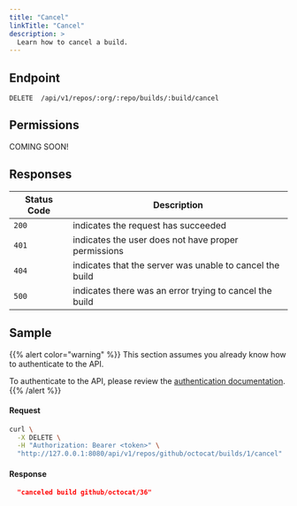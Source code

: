 ```yaml
---
title: "Cancel"
linkTitle: "Cancel"
description: >
  Learn how to cancel a build.
---
```


## Endpoint

```
DELETE  /api/v1/repos/:org/:repo/builds/:build/cancel
```

## Permissions

COMING SOON!

## Responses

| Status Code | Description                                              |
| ----------- | ---------------------------------------------------------|
| `200`       | indicates the request has succeeded                      |
| `401`       | indicates the user does not have proper permissions      |
| `404`       | indicates that the server was unable to cancel the build |
| `500`       | indicates there was an error trying to cancel the build  | 

## Sample

{{% alert color="warning" %}}
This section assumes you already know how to authenticate to the API.

To authenticate to the API, please review the [authentication documentation](/docs/reference/api/authentication/).
{{% /alert %}}

#### Request

```sh
curl \
  -X DELETE \
  -H "Authorization: Bearer <token>" \
  "http://127.0.0.1:8080/api/v1/repos/github/octocat/builds/1/cancel"
```

#### Response

```json
  "canceled build github/octocat/36"
```
